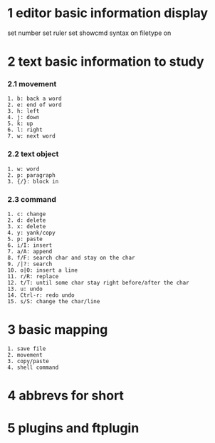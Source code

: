 1 editor basic information display
==================================
set number
set ruler
set showcmd
syntax on
filetype on



2 text basic information to study
==================================


### 2.1  movement  ###

    1. b: back a word
    2. e: end of word
    3. h: left
    4. j: down
    5. k: up
    6. l: right
    7. w: next word

### 2.2 text object ###

    1. w: word
    2. p: paragraph
    3. {/}: block in 


### 2.3 command ###

    1. c: change
    2. d: delete
    3. x: delete
    4. y: yank/copy
    5. p: paste
    6. i/I: insert
    7. a/A: append
    8. f/F: search char and stay on the char
    9. /|?: search
    10. o|O: insert a line
    11. r/R: replace
    12. t/T: until some char stay right before/after the char
    13. u: undo
    14. Ctrl-r: redo undo
    15. s/S: change the char/line 

3 basic mapping
==================================
    1. save file
    2. movement
    3. copy/paste
    4. shell command



4 abbrevs for short
==================================


5 plugins and ftplugin
=================================




